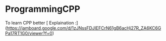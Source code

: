 # ProgrammingCPP
To learn CPP better
[ Explaination :] (https://jamboard.google.com/d/1zJNssFDJIEFCrN61gB6acHj27R_ZA6KC6GPa17RT1G0/viewer?f=0)
